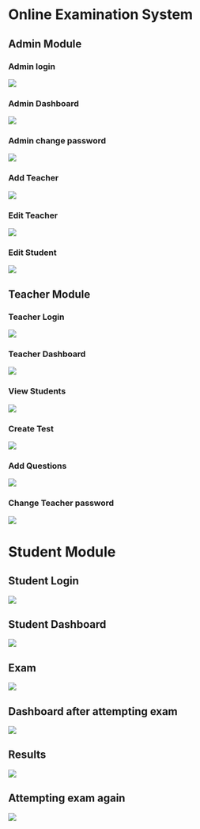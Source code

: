 <h1> Online Examination System</h1>
<h2> Admin Module</h2>
<h3> Admin login </h3>
<img src="Admin screenshots/Screenshot (4).png"</img>
<h3> Admin Dashboard </h3>
<img src="Admin screenshots/Screenshot (5).png" </img>
<h3> Admin change password </h3>
<img src="Admin screenshots/Screenshot (9).png"</img>
<h3>  Add Teacher </h3>
<img src="Admin screenshots/Screenshot (6).png"</img>
<h3> Edit Teacher </h3>
<img src="Admin screenshots/Screenshot (10).png"</img>
<h3> Edit Student </h3>
<img src="Admin screenshots/Screenshot (11).png"</img>
<h2> Teacher Module </h2>
<h3> Teacher Login </h3>
<img src="Teacher screenshots/Screenshot (12).png"</img>
<h3> Teacher Dashboard </h3>
<img src="Teacher screenshots/Screenshot (13).png"</img>

<h3> View Students </h3>
<img src="Teacher screenshots/Screenshot (14).png"</img>

<h3> Create Test </h3>
<img src="Teacher screenshots/Screenshot (15).png"</img>
<h3> Add Questions</h3>
<img src="Teacher screenshots/Screenshot (16).png"</img>
<h3> Change Teacher password</h3>
<img src="Teacher screenshots/Screenshot (17).png"</img>
<h1> Student Module </h1>
<h2> Student Login </h2>
<img src="student screenshots/Screenshot (18).png"</img>
<h2>Student Dashboard </h2>
<img src="student screenshots/Screenshot (19).png"</img>
<h2> Exam </h2>
<img src="student screenshots/Screenshot (20).png"</img>
<h2> Dashboard after attempting exam </h2>
<img src="student screenshots/Screenshot (21).png"</img>
<h2> Results </h2>
<img src="student screenshots/Screenshot (22).png"</img>
<h2> Attempting exam again </h2>
<img src="student screenshots/Screenshot (23).png"</img>


